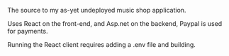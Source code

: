 The source to my as-yet undeployed music shop application. 

Uses React on the front-end, and Asp.net on the backend, Paypal is used for payments.

Running the React client requires adding a .env file and building.

